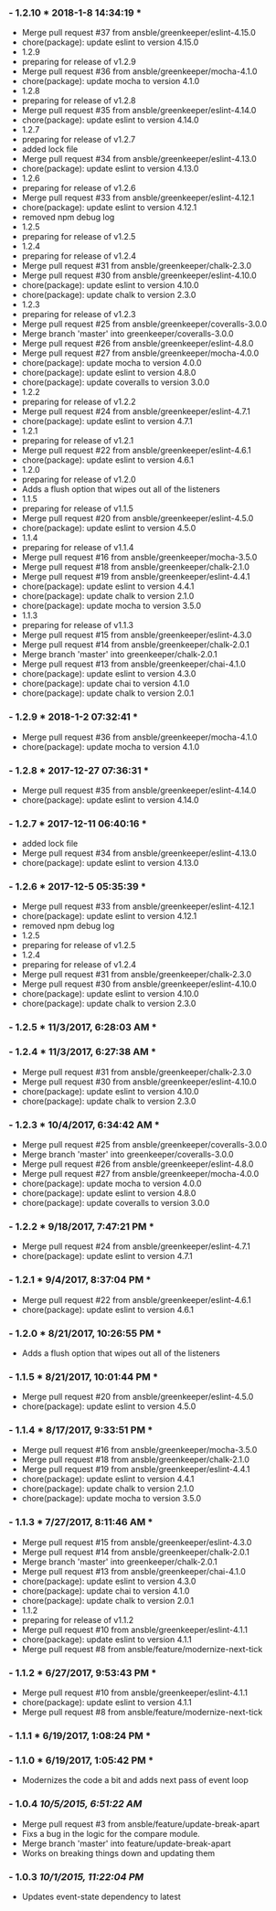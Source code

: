 ### - 1.2.10 * 2018-1-8 14:34:19 *

   - Merge pull request #37 from ansble/greenkeeper/eslint-4.15.0
  - chore(package): update eslint to version 4.15.0
  - 1.2.9
  - preparing for release of v1.2.9
  - Merge pull request #36 from ansble/greenkeeper/mocha-4.1.0
  - chore(package): update mocha to version 4.1.0
  - 1.2.8
  - preparing for release of v1.2.8
  - Merge pull request #35 from ansble/greenkeeper/eslint-4.14.0
  - chore(package): update eslint to version 4.14.0
  - 1.2.7
  - preparing for release of v1.2.7
  - added lock file
  - Merge pull request #34 from ansble/greenkeeper/eslint-4.13.0
  - chore(package): update eslint to version 4.13.0
  - 1.2.6
  - preparing for release of v1.2.6
  - Merge pull request #33 from ansble/greenkeeper/eslint-4.12.1
  - chore(package): update eslint to version 4.12.1
  - removed npm debug log
  - 1.2.5
  - preparing for release of v1.2.5
  - 1.2.4
  - preparing for release of v1.2.4
  - Merge pull request #31 from ansble/greenkeeper/chalk-2.3.0
  - Merge pull request #30 from ansble/greenkeeper/eslint-4.10.0
  - chore(package): update eslint to version 4.10.0
  - chore(package): update chalk to version 2.3.0
  - 1.2.3
  - preparing for release of v1.2.3
  - Merge pull request #25 from ansble/greenkeeper/coveralls-3.0.0
  - Merge branch 'master' into greenkeeper/coveralls-3.0.0
  - Merge pull request #26 from ansble/greenkeeper/eslint-4.8.0
  - Merge pull request #27 from ansble/greenkeeper/mocha-4.0.0
  - chore(package): update mocha to version 4.0.0
  - chore(package): update eslint to version 4.8.0
  - chore(package): update coveralls to version 3.0.0
  - 1.2.2
  - preparing for release of v1.2.2
  - Merge pull request #24 from ansble/greenkeeper/eslint-4.7.1
  - chore(package): update eslint to version 4.7.1
  - 1.2.1
  - preparing for release of v1.2.1
  - Merge pull request #22 from ansble/greenkeeper/eslint-4.6.1
  - chore(package): update eslint to version 4.6.1
  - 1.2.0
  - preparing for release of v1.2.0
  - Adds a flush option that wipes out all of the listeners
  - 1.1.5
  - preparing for release of v1.1.5
  - Merge pull request #20 from ansble/greenkeeper/eslint-4.5.0
  - chore(package): update eslint to version 4.5.0
  - 1.1.4
  - preparing for release of v1.1.4
  - Merge pull request #16 from ansble/greenkeeper/mocha-3.5.0
  - Merge pull request #18 from ansble/greenkeeper/chalk-2.1.0
  - Merge pull request #19 from ansble/greenkeeper/eslint-4.4.1
  - chore(package): update eslint to version 4.4.1
  - chore(package): update chalk to version 2.1.0
  - chore(package): update mocha to version 3.5.0
  - 1.1.3
  - preparing for release of v1.1.3
  - Merge pull request #15 from ansble/greenkeeper/eslint-4.3.0
  - Merge pull request #14 from ansble/greenkeeper/chalk-2.0.1
  - Merge branch 'master' into greenkeeper/chalk-2.0.1
  - Merge pull request #13 from ansble/greenkeeper/chai-4.1.0
  - chore(package): update eslint to version 4.3.0
  - chore(package): update chai to version 4.1.0
  - chore(package): update chalk to version 2.0.1 


 ### - 1.2.9 * 2018-1-2 07:32:41 *

   - Merge pull request #36 from ansble/greenkeeper/mocha-4.1.0
  - chore(package): update mocha to version 4.1.0 


 ### - 1.2.8 * 2017-12-27 07:36:31 *

   - Merge pull request #35 from ansble/greenkeeper/eslint-4.14.0
  - chore(package): update eslint to version 4.14.0 


 ### - 1.2.7 * 2017-12-11 06:40:16 *

   - added lock file
  - Merge pull request #34 from ansble/greenkeeper/eslint-4.13.0
  - chore(package): update eslint to version 4.13.0 


 ### - 1.2.6 * 2017-12-5 05:35:39 *

   - Merge pull request #33 from ansble/greenkeeper/eslint-4.12.1
  - chore(package): update eslint to version 4.12.1
  - removed npm debug log
  - 1.2.5
  - preparing for release of v1.2.5
  - 1.2.4
  - preparing for release of v1.2.4
  - Merge pull request #31 from ansble/greenkeeper/chalk-2.3.0
  - Merge pull request #30 from ansble/greenkeeper/eslint-4.10.0
  - chore(package): update eslint to version 4.10.0
  - chore(package): update chalk to version 2.3.0 


 ### - 1.2.5 * 11/3/2017, 6:28:03 AM *

  


 ### - 1.2.4 * 11/3/2017, 6:27:38 AM *

   - Merge pull request #31 from ansble/greenkeeper/chalk-2.3.0
  - Merge pull request #30 from ansble/greenkeeper/eslint-4.10.0
  - chore(package): update eslint to version 4.10.0
  - chore(package): update chalk to version 2.3.0 


 ### - 1.2.3 * 10/4/2017, 6:34:42 AM *

   - Merge pull request #25 from ansble/greenkeeper/coveralls-3.0.0
  - Merge branch 'master' into greenkeeper/coveralls-3.0.0
  - Merge pull request #26 from ansble/greenkeeper/eslint-4.8.0
  - Merge pull request #27 from ansble/greenkeeper/mocha-4.0.0
  - chore(package): update mocha to version 4.0.0
  - chore(package): update eslint to version 4.8.0
  - chore(package): update coveralls to version 3.0.0 


 ### - 1.2.2 * 9/18/2017, 7:47:21 PM *

   - Merge pull request #24 from ansble/greenkeeper/eslint-4.7.1
  - chore(package): update eslint to version 4.7.1 


 ### - 1.2.1 * 9/4/2017, 8:37:04 PM *

   - Merge pull request #22 from ansble/greenkeeper/eslint-4.6.1
  - chore(package): update eslint to version 4.6.1 


 ### - 1.2.0 * 8/21/2017, 10:26:55 PM *

   - Adds a flush option that wipes out all of the listeners 


 ### - 1.1.5 * 8/21/2017, 10:01:44 PM *

   - Merge pull request #20 from ansble/greenkeeper/eslint-4.5.0
  - chore(package): update eslint to version 4.5.0 


 ### - 1.1.4 * 8/17/2017, 9:33:51 PM *

   - Merge pull request #16 from ansble/greenkeeper/mocha-3.5.0
  - Merge pull request #18 from ansble/greenkeeper/chalk-2.1.0
  - Merge pull request #19 from ansble/greenkeeper/eslint-4.4.1
  - chore(package): update eslint to version 4.4.1
  - chore(package): update chalk to version 2.1.0
  - chore(package): update mocha to version 3.5.0 


 ### - 1.1.3 * 7/27/2017, 8:11:46 AM *

   - Merge pull request #15 from ansble/greenkeeper/eslint-4.3.0
  - Merge pull request #14 from ansble/greenkeeper/chalk-2.0.1
  - Merge branch 'master' into greenkeeper/chalk-2.0.1
  - Merge pull request #13 from ansble/greenkeeper/chai-4.1.0
  - chore(package): update eslint to version 4.3.0
  - chore(package): update chai to version 4.1.0
  - chore(package): update chalk to version 2.0.1
  - 1.1.2
  - preparing for release of v1.1.2
  - Merge pull request #10 from ansble/greenkeeper/eslint-4.1.1
  - chore(package): update eslint to version 4.1.1
  - Merge pull request #8 from ansble/feature/modernize-next-tick 


 ### - 1.1.2 * 6/27/2017, 9:53:43 PM *

   - Merge pull request #10 from ansble/greenkeeper/eslint-4.1.1
  - chore(package): update eslint to version 4.1.1
  - Merge pull request #8 from ansble/feature/modernize-next-tick 


 ### - 1.1.1 * 6/19/2017, 1:08:24 PM *

  


 ### - 1.1.0 * 6/19/2017, 1:05:42 PM *

   - Modernizes the code a bit and adds next pass of event loop 


 ### - 1.0.4 *10/5/2015, 6:51:22 AM*

  - Merge pull request #3 from ansble/feature/update-break-apart
  - Fixs a bug in the logic for the compare module.
  - Merge branch 'master' into feature/update-break-apart
  - Works on breaking things down and updating them


### - 1.0.3 *10/1/2015, 11:22:04 PM*

  - Updates event-state dependency to latest


